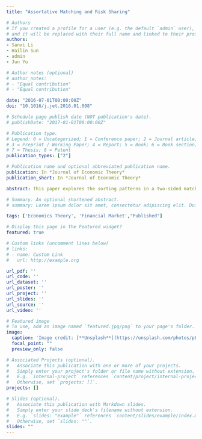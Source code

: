 ```yaml
---
title: "Assortative Matching and Risk Sharing"

# Authors
# If you created a profile for a user (e.g. the default `admin` user), write the username (folder name) here
# and it will be replaced with their full name and linked to their profile.
authors:
- Sanxi Li
- Hailin Sun
- admin
- Jun Yu

# Author notes (optional)
# author_notes:
# - "Equal contribution"
# - "Equal contribution"

date: "2016-07-01T00:00:00Z"
doi: "10.1016/j.jet.2016.01.008"

# Schedule page publish date (NOT publication's date).
# publishDate: "2017-01-01T00:00:00Z"

# Publication type.
# Legend: 0 = Uncategorized; 1 = Conference paper; 2 = Journal article;
# 3 = Preprint / Working Paper; 4 = Report; 5 = Book; 6 = Book section;
# 7 = Thesis; 8 = Patent
publication_types: ["2"]

# Publication name and optional abbreviated publication name.
publication: In *Journal of Economic Theory*
publication_short: In *Journal of Economic Theory*

abstract: This paper explores the sorting patterns in a two-sided matching market where agents facing different risks match to share them. When preference belongs to the class of harmonic absolute risk aversion (HARA), the risk premium is perfectly transferable within each partnership; thus a stable match minimizes the social cost of risk. In the systematic risk model, where agents are ranked by their holdings of a common risky asset, the convexity of the joint risk premium in joint risk size leads to negative assortative matching (NAM). In the idiosyncratic risk model, where agents are ranked by their independent riskiness in the sense of second-order stochastic dominance (SSD), NAM arises when preference exhibits decreasing absolute risk aversion (DARA) in the sense of Ross and riskier background risk leads to more risk-averse behavior. However, NAM may fail to arise when riskier background risk leads to more risk-tolerant behavior.

# Summary. An optional shortened abstract.
# summary: Lorem ipsum dolor sit amet, consectetur adipiscing elit. Duis posuere tellus ac convallis placerat. Proin tincidunt magna sed ex sollicitudin condimentum.

tags: ['Economics Theory', 'Financial Market',"Published"]

# Display this page in the Featured widget?
featured: true

# Custom links (uncomment lines below)
# links:
# - name: Custom Link
#   url: http://example.org

url_pdf: ''
url_code: ''
url_dataset: ''
url_poster: ''
url_project: ''
url_slides: ''
url_source: ''
url_video: ''

# Featured image
# To use, add an image named `featured.jpg/png` to your page's folder.
image:
  caption: 'Image credit: [**Unsplash**](https://unsplash.com/photos/pLCdAaMFLTE)'
  focal_point: ""
  preview_only: false

# Associated Projects (optional).
#   Associate this publication with one or more of your projects.
#   Simply enter your project's folder or file name without extension.
#   E.g. `internal-project` references `content/project/internal-project/index.md`.
#   Otherwise, set `projects: []`.
projects: []

# Slides (optional).
#   Associate this publication with Markdown slides.
#   Simply enter your slide deck's filename without extension.
#   E.g. `slides: "example"` references `content/slides/example/index.md`.
#   Otherwise, set `slides: ""`.
slides: ""
---
```


